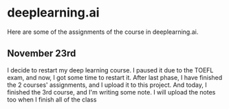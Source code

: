 # deeplearning.ai
Here are some of the assignments of the course in deeplearning.ai.

## November 23rd
I decide to restart my deep learning course. I paused it due to the TOEFL exam, and now, I got some time to restart it.
After last phase, I have finished the 2 courses' assignments, and I upload it to this project. 
And today, I finished the 3rd course, and I'm writing some note. I will upload the notes too when I finish all of the class
